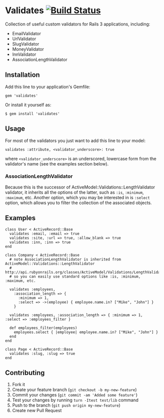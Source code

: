 # Validates [![Build Status](https://travis-ci.org/kaize/validates.png)](https://travis-ci.org/kaize/validates)

Collection of useful custom validators for Rails 3 applications, including:

- EmailValidator
- UrlValidator
- SlugValidator
- MoneyValidator
- InnValidator
- AssociationLengthValidator

## Installation

Add this line to your application's Gemfile:

    gem 'validates'

Or install it yourself as:

    $ gem install 'validates'

## Usage

For most of the validators you just want to add this line to your model:

    validates :attribute, <validator_underscore>: true

where `<validator_underscore>` is an underscored, lowercase form from the validator's name (see the examples section below).

### AssociationLengthValidator

Because this is the successor of ActiveModel::Validations::LengthValidator
validator, it inherits all the options of the latter, such as `:is`, `:minimum`,
`:maximum`, etc. Another option, which you may be interested in is `:select` option,
which allows you to filter the collection of the associated objects.

## Examples

    class User < ActiveRecord::Base
      validates :email, :email => true
      validates :site, :url => true, :allow_blank => true
      validates :inn, :inn => true   
    end

    class Company < ActiveRecord::Base
      # note AssociationLengthValidator is inherited from ActiveModel::Validations::LengthValidator
      # http://api.rubyonrails.org/classes/ActiveModel/Validations/LengthValidator.html
      # so you can easily use standard options like :is, :minimum, :maximum, etc.

      validates :employees,
        :association_length => {
          :minimum => 1,
          :select => ->(employee) { employee.name.in? ["Mike", "John"] }
        }

      validates :employees, :association_length => { :minimum => 1, :select => :employees_filter }

      def employees_filter(employees)
        employees.select { |employee| employee.name.in? ["Mike", "John"] }
      end
    end

    class Page < ActiveRecord::Base
      validates :slug, :slug => true
    end

## Contributing

1. Fork it
2. Create your feature branch (`git checkout -b my-new-feature`)
3. Commit your changes (`git commit -am 'Added some feature'`)
4. Test your changes by running `turn -Itest test/lib` command
5. Push to the branch (`git push origin my-new-feature`)
6. Create new Pull Request